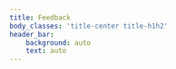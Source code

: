 ```yaml
---
title: Feedback
body_classes: 'title-center title-h1h2'
header_bar:
    background: auto
    text: auto
---
```


